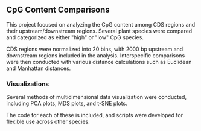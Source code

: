 ## CpG Content Comparisons
This project focused on analyzing the CpG content among CDS regions and their upstream/downstream regions. Several plant species were compared and categorized as either "high" or "low" CpG species. 

CDS regions were normalized into 20 bins, with 2000 bp upstream and downstream regions included in the analysis. Interspecific comparisons were then conducted with various distance calculations such as Euclidean and Manhattan distances. 

### Visualizations

Several methods of multidimensional data visualization were conducted, including PCA plots, MDS plots, and t-SNE plots. 

The code for each of these is included, and scripts were developed for flexible use across other species.

